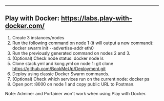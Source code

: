 ------------------------------------
Play with Docker: https://labs.play-with-docker.com/
------------------------------------
1. Create 3 instances/nodes
2. Run the following command on node 1 (it will output a new command):
    docker swarm init --advertise-addr eth0
3. Run the previously generated command on nodes 2 and 3.
4. (Optional) Check node status:
    docker node ls
5. Clone stack.yml and kong.yml on node 1:
    git clone https://github.com/BookMeUp/Deployment.git
6. Deploy using classic Docker Swarm commands.
7. (Optional) Check which services run on the current node:
    docker ps
8. Open port :8000 on node 1 and copy public URL to Postman.

Note: Adminer and Portainer won't work when using Play with Docker.
